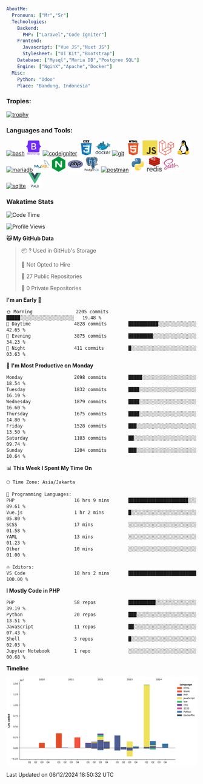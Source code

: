 ```yaml
AboutMe:
  Pronouns: ["Mr","Sr"]
  Technologies:
    Backend:
      PHP: ["Laravel","Code Igniter"]
    Frontend:
      Javascript: ["Vue JS","Nuxt JS"]
      Stylesheet: ["UI Kit","Bootstrap"]
    Database: ["Mysql","Maria DB","Postgree SQL"]
    Engine: ["NginX","Apache","Docker"]
  Misc:
    Python: "Odoo"
    Place: "Bandung, Indonesia"
```
### Tropies:

[![trophy](https://github-profile-trophy.vercel.app/?username=vheins&rank=-C,-B)](https://github.com/vheins)

### Languages and Tools:

[<img src="https://www.vectorlogo.zone/logos/gnu_bash/gnu_bash-icon.svg" alt="bash" width="40" height="40"/>](https://www.gnu.org/software/bash/)
[<img src="https://raw.githubusercontent.com/devicons/devicon/master/icons/bootstrap/bootstrap-plain-wordmark.svg" alt="bootstrap" width="40" height="40"/>](https://getbootstrap.com)
[<img src="https://cdn.worldvectorlogo.com/logos/codeigniter.svg" alt="codeigniter" width="40" height="40"/>](https://codeigniter.com)
[<img src="https://raw.githubusercontent.com/devicons/devicon/master/icons/css3/css3-original-wordmark.svg" alt="css3" width="40" height="40"/>](https://www.w3schools.com/css/)
[<img src="https://raw.githubusercontent.com/devicons/devicon/master/icons/docker/docker-original-wordmark.svg" alt="docker" width="40" height="40"/>](https://www.docker.com/)
[<img src="https://www.vectorlogo.zone/logos/git-scm/git-scm-icon.svg" alt="git" width="40" height="40"/>](https://git-scm.com/)
[<img src="https://raw.githubusercontent.com/devicons/devicon/master/icons/html5/html5-original-wordmark.svg" alt="html5" width="40" height="40"/>](https://www.w3.org/html/)
[<img src="https://raw.githubusercontent.com/devicons/devicon/master/icons/javascript/javascript-original.svg" alt="javascript" width="40" height="40"/>](https://developer.mozilla.org/en-US/docs/Web/JavaScript)
[<img src="https://raw.githubusercontent.com/devicons/devicon/master/icons/laravel/laravel-original.svg" alt="laravel" width="40" height="40"/>](https://laravel.com/)
[<img src="https://raw.githubusercontent.com/devicons/devicon/master/icons/linux/linux-original.svg" alt="linux" width="40" height="40"/>](https://www.linux.org/)
[<img src="https://www.vectorlogo.zone/logos/mariadb/mariadb-icon.svg" alt="mariadb" width="40" height="40"/>](https://mariadb.org/)
[<img src="https://raw.githubusercontent.com/devicons/devicon/master/icons/mysql/mysql-original-wordmark.svg" alt="mysql" width="40" height="40"/>](https://www.mysql.com/)
[<img src="https://raw.githubusercontent.com/devicons/devicon/master/icons/nginx/nginx-original.svg" alt="nginx" width="40" height="40"/>](https://www.nginx.com)
[<img src="https://raw.githubusercontent.com/devicons/devicon/master/icons/php/php-original.svg" alt="php" width="40" height="40"/>](https://www.php.net)
[<img src="https://raw.githubusercontent.com/devicons/devicon/master/icons/postgresql/postgresql-original-wordmark.svg" alt="postgresql" width="40" height="40"/>](https://www.postgresql.org)
[<img src="https://www.vectorlogo.zone/logos/getpostman/getpostman-icon.svg" alt="postman" width="40" height="40"/>](https://postman.com)
[<img src="https://raw.githubusercontent.com/devicons/devicon/master/icons/python/python-original.svg" alt="python" width="40" height="40"/>](https://www.python.org)
[<img src="https://raw.githubusercontent.com/devicons/devicon/master/icons/redis/redis-original-wordmark.svg" alt="redis" width="40" height="40"/>](https://redis.io)
[<img src="https://raw.githubusercontent.com/devicons/devicon/master/icons/sass/sass-original.svg" alt="sass" width="40" height="40"/>](https://sass-lang.com)
[<img src="https://www.vectorlogo.zone/logos/sqlite/sqlite-icon.svg" alt="sqlite" width="40" height="40"/>](https://www.sqlite.org/)
[<img src="https://raw.githubusercontent.com/devicons/devicon/master/icons/vuejs/vuejs-original-wordmark.svg" alt="vuejs" width="40" height="40"/>](https://vuejs.org/)

### Wakatime Stats

<!--START_SECTION:waka-->
![Code Time](http://img.shields.io/badge/Code%20Time-2%2C162%20hrs%2057%20mins-blue)

![Profile Views](http://img.shields.io/badge/Profile%20Views-1-blue)

**🐱 My GitHub Data** 

> 📦 ? Used in GitHub's Storage 
 > 
> 🚫 Not Opted to Hire
 > 
> 📜 27 Public Repositories 
 > 
> 🔑 0 Private Repositories 
 > 
**I'm an Early 🐤** 

```text
🌞 Morning                2205 commits        █████░░░░░░░░░░░░░░░░░░░░   19.48 % 
🌆 Daytime                4828 commits        ███████████░░░░░░░░░░░░░░   42.65 % 
🌃 Evening                3875 commits        █████████░░░░░░░░░░░░░░░░   34.23 % 
🌙 Night                  411 commits         █░░░░░░░░░░░░░░░░░░░░░░░░   03.63 % 
```
📅 **I'm Most Productive on Monday** 

```text
Monday                   2098 commits        █████░░░░░░░░░░░░░░░░░░░░   18.54 % 
Tuesday                  1832 commits        ████░░░░░░░░░░░░░░░░░░░░░   16.19 % 
Wednesday                1879 commits        ████░░░░░░░░░░░░░░░░░░░░░   16.60 % 
Thursday                 1675 commits        ████░░░░░░░░░░░░░░░░░░░░░   14.80 % 
Friday                   1528 commits        ███░░░░░░░░░░░░░░░░░░░░░░   13.50 % 
Saturday                 1103 commits        ██░░░░░░░░░░░░░░░░░░░░░░░   09.74 % 
Sunday                   1204 commits        ███░░░░░░░░░░░░░░░░░░░░░░   10.64 % 
```


📊 **This Week I Spent My Time On** 

```text
🕑︎ Time Zone: Asia/Jakarta

💬 Programming Languages: 
PHP                      16 hrs 9 mins       ██████████████████████░░░   89.61 % 
Vue.js                   1 hr 2 mins         █░░░░░░░░░░░░░░░░░░░░░░░░   05.80 % 
SCSS                     17 mins             ░░░░░░░░░░░░░░░░░░░░░░░░░   01.58 % 
YAML                     13 mins             ░░░░░░░░░░░░░░░░░░░░░░░░░   01.23 % 
Other                    10 mins             ░░░░░░░░░░░░░░░░░░░░░░░░░   01.00 % 

🔥 Editors: 
VS Code                  18 hrs 2 mins       █████████████████████████   100.00 % 
```

**I Mostly Code in PHP** 

```text
PHP                      58 repos            ██████████░░░░░░░░░░░░░░░   39.19 % 
Python                   20 repos            ███░░░░░░░░░░░░░░░░░░░░░░   13.51 % 
JavaScript               11 repos            ██░░░░░░░░░░░░░░░░░░░░░░░   07.43 % 
Shell                    3 repos             █░░░░░░░░░░░░░░░░░░░░░░░░   02.03 % 
Jupyter Notebook         1 repo              ░░░░░░░░░░░░░░░░░░░░░░░░░   00.68 % 
```



**Timeline**

![Lines of Code chart](https://raw.githubusercontent.com/vheins/vheins/main/assets/bar_graph.png)


 Last Updated on 06/12/2024 18:50:32 UTC
<!--END_SECTION:waka-->
